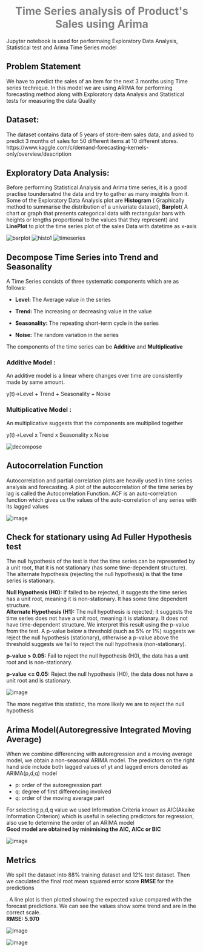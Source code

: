 <h1 style="color:grey;text-align:center"> 
Time Series analysis of Product's Sales using Arima 
</h1>    

Jupyter notebook is used for performaing Exploratory Data Analysis, Statistical test and Arima Time Series model

<h2>Problem Statement </h2>
<p> We have to predict the sales of an item for the next 3 months using Time series technique. In this model we are using ARIMA for performing forecasting method along with  Exploratory data Analysis and Statistical tests for measuring the data Quality 
</p>


<h2>Dataset: </h2>

<p> The dataset contains data of 5 years of store-item sales data, and asked to predict 3 months of sales for 50 different items at 10 different stores.
  https://www.kaggle.com/c/demand-forecasting-kernels-only/overview/description </p>
  
  
  <h2>Exploratory Data Analysis: </h2>

<p>Before performing Statistical Analysis and Arima time series, it is a good practise toundersatnd the data and try to gather as many insights from it. Some of the Exploratory Data Analysis plot are <strong>Histogram</strong> ( Graphically method to summarise the distribution of a univariate dataset), <strong>Barplot</strong>( A chart or graph that presents categorical data with rectangular bars with heights or lengths proportional to the values that they represent) and <strong>LinePlot</strong> to plot the time series plot of the sales Data with datetime as x-axis</p>

![barplot](https://user-images.githubusercontent.com/57468338/120264747-6f083f00-c26c-11eb-9e50-49d2fbd137e5.png)
![histo1](https://user-images.githubusercontent.com/57468338/120264770-7a5b6a80-c26c-11eb-9e0d-e0393cbc6960.png)
![timeseries](https://user-images.githubusercontent.com/57468338/120264773-7cbdc480-c26c-11eb-80e5-27b5626d6bc2.png)


<h2>Decompose Time Series into Trend and Seasonality</h2>

<p>
A Time Series consists of three systematic components which are as follows:
  <ul>
    <li><strong>Level: </strong>The Average value in the series</p>
      <li><strong>Trend: </strong>The increasing or decreasing value in the value</p>
        <li><strong>Seasonality: </strong>The repeating short-term cycle in the series</p>
          <li><strong>Noise: </strong>The random variation in the series</p>
    </ul>

The components of the time series can be <strong>Additive</strong> and <strong>Multiplicative</strong>
<h3>Additive Model : </h3> <p> An additive model is a linear where changes over time are consistently made by same amount.</p>

y(t)->Level + Trend + Seasonality + Noise
<h3>Multiplicative Model : </h3> <p> An multiplicative suggests that the components are multiplied together</p>
y(t)->Level x Trend x Seasonality x Noise
</p>

![decompose](https://user-images.githubusercontent.com/57468338/120268763-6e73a680-c274-11eb-9e68-3aa971303fb7.png)

<h2>Autocorrelation Function</h2>
<p> Autocorrelation and partial correlation plots are heavily used in time series analysis and forecasting. A plot of the autocorrelation of the time series by lag is called the Autocorrelation Function. ACF is an auto-correlation function which gives us the values of the auto-correlation of any series with its lagged values<p>

![image](https://user-images.githubusercontent.com/57468338/120377090-a9b0bc80-c2ea-11eb-8f9f-1fd7b7ef9aeb.png)

<h2>Check for stationary using Ad Fuller Hypothesis test</h2>

<p>
  The null hypothesis of the test is that the time series can be represented by a unit root, that it is not stationary (has some time-dependent structure). The alternate hypothesis (rejecting the null hypothesis) is that the time series is stationary.

<strong>Null Hypothesis (H0):</strong> If failed to be rejected, it suggests the time series has a unit root, meaning it is non-stationary. It has some time dependent structure.<br>
<strong>Alternate Hypothesis (H1):</strong> The null hypothesis is rejected; it suggests the time series does not have a unit root, meaning it is stationary. It does not have time-dependent structure.
We interpret this result using the p-value from the test. A p-value below a threshold (such as 5% or 1%) suggests we reject the null hypothesis (stationary), otherwise a p-value above the threshold suggests we fail to reject the null hypothesis (non-stationary).

<strong>p-value > 0.05:</strong> Fail to reject the null hypothesis (H0), the data has a unit root and is non-stationary.

<strong>p-value <= 0.05:</strong> Reject the null hypothesis (H0), the data does not have a unit root and is stationary.
  
  </p>

![image](https://user-images.githubusercontent.com/57468338/120379130-4e33fe00-c2ed-11eb-81cc-3475071b344b.png)

  <p>The more negative this statistic, the more likely we are to reject the null hypothesis</p>
  
  
  <h2>Arima Model(Autoregressive Integrated Moving Average) </h2>
  <p>When we combine differencing with autoregression and a moving average model, we obtain a non-seasonal ARIMA model.
  The predictors on the right hand side include both lagged values of yt and lagged errors denoted as ARIMA(p,d,q)
model
<ul>
  <li>p: order of the autoregression part</li>
  <li>q: degree of first differencing involved</li>
  <li>q: order of the moving average part</li>
  </ul>
  
For selecting p,d,q value we used Information Criteria known as AIC(Akaike Information Criterion) which is useful in selecting predictors for regression, also use to determine the order of an ARIMA model <br>
<strong>Good model are obtained by minimising the AIC, AICc or BIC</strong></p>

![image](https://user-images.githubusercontent.com/57468338/120388073-a91f2280-c2f8-11eb-96b8-eb3ab6ed4b20.png)

<h2>Metrics</h2>
 <p> We spilt the dataset into 88% training dataset and 12%  test dataset. Then we caculated the final root mean squared error score <strong> RMSE </strong> for the predictions  </p>. A line plot is then  plotted showing the expected value compared with the forecast predictions. We can see the values show some trend and are in the correct scale.
<br>
<strong>RMSE: 5.970 </strong></p> 

 ![image](https://user-images.githubusercontent.com/57468338/120389530-8857cc80-c2fa-11eb-89fb-d1c9f295789b.png)
 
  ![image](https://user-images.githubusercontent.com/57468338/120389837-f3090800-c2fa-11eb-973d-4d444a9b896f.png)
